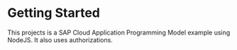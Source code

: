 # Getting Started

This projects is a SAP Cloud Application Programming Model example using NodeJS. It also uses authorizations.